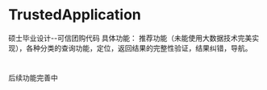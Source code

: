 # TrustedApplication
硕士毕业设计--可信团购代码
具体功能：
推荐功能（未能使用大数据技术完美实现），各种分类的查询功能，定位，返回结果的完整性验证，结果纠错，导航。
#
#
#
#
后续功能完善中
